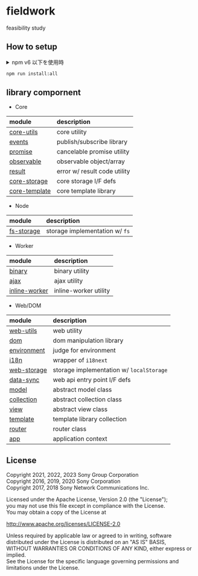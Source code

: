 # fieldwork
feasibility study

## How to setup

<details>

<summary>npm v6 以下を使用時</summary>

### shell environment / 開発ツールにパスを通す

共通で利用する開発ツールは root の `node_modules/` 以下にインストールされるので、これらを CLI から利用するためにパスを通しておく。  
**この操作は terminal ごとに必要**

#### `bash` 環境の場合

```sh
# 設定
source bin/env

# 確認
echo $PATH
```

#### `Command Prompt` 環境の場合

```cmd
:: 設定
call bin\env

:: 確認
echo %PATH%
```

#### `PowerShell` 環境の場合

```ps1
# 設定
. bin\env

# 確認
$ENV:Path
```

※ 署名なしローカルスクリプトを実行するためにポリシーの変更が必要
```ps
$ Set-ExecutionPolicy RemoteSigned -Scope CurrentUser
```

</details>

```sh
npm run install:all
```

## library compornent

- Core

| module                                                 | description                  |
|:-------------------------------------------------------|:-----------------------------|
| [core-utils](./packages/lib/core/utils/README.md)      | core utility                 |
| [events](./packages/lib/core/events/README.md)         | publish/subscribe library    |
| [promise](./packages/lib/core/promise/README.md)       | cancelable promise utility   |
| [observable](./packages/lib/core/observable/README.md) | observable object/array      |
| [result](./packages/lib/core/result/README.md)         | error w/ result code utility |
| [core-storage](./packages/lib/core/storage/README.md)  | core storage I/F defs        |
| [core-template](./packages/lib/core/storage/README.md) | core template library        |

- Node

| module                                                 | description                    |
|:-------------------------------------------------------|:-------------------------------|
| [fs-storage](./packages/lib/node/storage/README.md)    | storage implementation w/ `fs` |

- Worker

| module                                                         | description                  |
|:---------------------------------------------------------------|:-----------------------------|
| [binary](./packages/lib/worker/binary/README.md)               | binary utility               |
| [ajax](./packages/lib/worker/ajax/README.md)                   | ajax utility                 |
| [inline-worker](./packages/lib/worker/inline-worker/README.md) | inline-worker utility        |

- Web/DOM

| module                                                     | description                                |
|:-----------------------------------------------------------|:-------------------------------------------|
| [web-utils](./packages/lib/web/utils/README.md)            | web  utility                               |
| [dom](./packages/lib/web/dom/README.md)                    | dom manipulation library                   |
| [environment](./packages/lib/web/environment/README.md)    | judge for environment                      |
| [i18n](./packages/lib/web/i18n/README.md)                  | wrapper of `i18next`                       |
| [web-storage](./packages/web/window/storage/README.md)     | storage implementation w/ `localStorage`   |
| [data-sync](./packages/web/window/data-sync/README.md)     | web api entry point I/F defs               |
| [model](./packages/lib/web/model/README.md)                | abstract model class                       |
| [collection](./packages/lib/web/collection/README.md)      | abstract collection class                  |
| [view](./packages/lib/web/view/README.md)                  | abstract view class                        |
| [template](./packages/lib/web/template/README.md)          | template library collection                |
| [router](./packages/lib/web/router/README.md)              | router class                               |
| [app](./packages/lib/web/app/README.md)                    | application context                        |

## License

Copyright 2021, 2022, 2023 Sony Group Corporation  
Copyright 2016, 2019, 2020 Sony Corporation  
Copyright 2017, 2018 Sony Network Communications Inc.  

Licensed under the Apache License, Version 2.0 (the "License");  
you may not use this file except in compliance with the License.  
You may obtain a copy of the License at

   http://www.apache.org/licenses/LICENSE-2.0

Unless required by applicable law or agreed to in writing, software  
distributed under the License is distributed on an "AS IS" BASIS,  
WITHOUT WARRANTIES OR CONDITIONS OF ANY KIND, either express or implied.  
See the License for the specific language governing permissions and  
limitations under the License.
